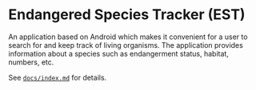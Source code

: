 # Endangered Species Tracker (EST)

An application based on Android which makes it convenient for a user to search for and keep 
 track of living organisms. The application provides information about a species such
 as endangerment status, habitat, numbers, etc.
 
 See [`docs/index.md`](docs/index.md) for details.
 
 